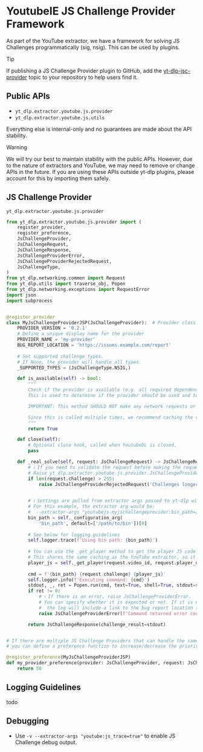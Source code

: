 # YoutubeIE JS Challenge Provider Framework

As part of the YouTube extractor, we have a framework for solving JS Challenges programmatically (sig, nsig). This can be used by plugins.

> [!TIP]
> If publishing a JS Challenge Provider plugin to GitHub, add the [yt-dlp-jsc-provider](https://github.com/topics/yt-dlp-pot-provider) topic to your repository to help users find it.


## Public APIs

- `yt_dlp.extractor.youtube.js.provider`
- `yt_dlp.extractor.youtube.js.utils`

Everything else is internal-only and no guarantees are made about the API stability.

> [!WARNING]
> We will try our best to maintain stability with the public APIs.
> However, due to the nature of extractors and YouTube, we may need to remove or change APIs in the future.
> If you are using these APIs outside yt-dlp plugins, please account for this by importing them safely.

## JS Challenge Provider

`yt_dlp.extractor.youtube.js.provider`

```python
from yt_dlp.extractor.youtube.js.provider import (
    register_provider,
    register_preference,
    JsChallengeProvider,
    JsChallengeRequest,
    JsChallengeResponse,
    JsChallengeProviderError,
    JsChallengeProviderRejectedRequest,
    JsChallengeType,
)
from yt_dlp.networking.common import Request
from yt_dlp.utils import traverse_obj, Popen
from yt_dlp.networking.exceptions import RequestError
import json
import subprocess


@register_provider
class MyJsChallengeProviderJSP(JsChallengeProvider):  # Provider class name must end with "JSP"
    PROVIDER_VERSION = '0.2.1'
    # Define a unique display name for the provider
    PROVIDER_NAME = 'my-provider'
    BUG_REPORT_LOCATION = 'https://issues.example.com/report'
    
    # Set supported challenge types.
    # If None, the provider will handle all types.
    _SUPPORTED_TYPES = (JsChallengeType.NSIG,)

    def is_available(self) -> bool:
        """
        Check if the provider is available (e.g. all required dependencies are available)
        This is used to determine if the provider should be used and to provide debug information.

        IMPORTANT: This method SHOULD NOT make any network requests or perform any expensive operations.

        Since this is called multiple times, we recommend caching the result.
        """
        return True

    def close(self):
        # Optional close hook, called when YoutubeDL is closed.
        pass

    def _real_solve(self, request: JsChallengeRequest) -> JsChallengeResponse:
        # ℹ️ If you need to validate the request before making the request to the external source.
        # Raise yt_dlp.extractor.youtube.js.provider.JsChallengeProviderRejectedRequest if the request is not supported.
        if len(request.challenge) > 255:
            raise JsChallengeProviderRejectedRequest('Challenges longer than 255 are not supported', expected=True)
            

        # ℹ️ Settings are pulled from extractor args passed to yt-dlp with the key `youtubejs-<PROVIDER_KEY>`.
        # For this example, the extractor arg would be:
        # `--extractor-args "youtubejs-myjschallengeprovider:bin_path=/path/to/bin"`
        bin_path = self._configuration_arg(
            'bin_path', default=['/path/to/bin'])[0]
        
        # See below for logging guidelines
        self.logger.trace(f'Using bin path: {bin_path}')
        
        # You can use the _get_player method to get the player JS code if needed.
        # This shares the same caching as the YouTube extractor, so it will not make unnecessary requests.
        player_js = self._get_player(request.video_id, request.player_url)
        
        cmd = f'{bin_path} {request.challenge} {player_js}'
        self.logger.info(f'Executing command: {cmd}')
        stdout, _, ret = Popen.run(cmd, text=True, shell=True, stdout=subprocess.PIPE)
        if ret != 0:
            # ℹ️ If there is an error, raise JsChallengeProviderError.
            # You can specify whether it is expected or not. If it is unexpected, 
            #  the log will include a link to the bug report location (BUG_REPORT_LOCATION).
            raise JsChallengeProviderError(f'Command returned error code {ret}', expected=False)

        return JsChallengeResponse(challenge_result=stdout)


# If there are multiple JS Challenge Providers that can handle the same JsChallengeRequest,
# you can define a preference function to increase/decrease the priority of providers.

@register_preference(MyJsChallengeProviderJSP)
def my_provider_preference(provider: JsChallengeProvider, request: JsChallengeRequest) -> int:
    return 50
```

## Logging Guidelines

todo

## Debugging

- Use `-v --extractor-args "youtube:js_trace=true"` to enable JS Challenge debug output.
